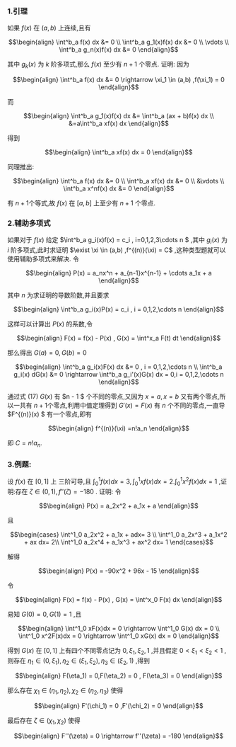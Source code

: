 ### 1.引理
如果 $f(x)$ 在 $(a,b)$ 上连续,且有

$$\begin{align}
    \int^b_a f(x) dx &= 0  \\
    \int^b_a g_1(x)f(x) dx &= 0 \\
    \vdots \\
    \int^b_a g_n(x)f(x) dx &= 0 
\end{align}$$

其中 $g_k(x)$ 为 $k$ 阶多项式,那么 $f(x)$ 至少有 $n + 1$ 个零点.
证明:
因为

$$\begin{align}
    \int^b_a f(x) dx &= 0  \rightarrow \xi_1 \in (a,b) ,f(\xi_1) = 0
\end{align}$$

而

$$\begin{align}
    \int^b_a g_1(x)f(x) dx &= \int^b_a (ax + b)f(x) dx \\
    &=a\int^b_a xf(x) dx 
\end{align}$$

得到

$$\begin{align}
    \int^b_a xf(x) dx = 0 
\end{align}$$

同理推出:

$$\begin{align}
    \int^b_a f(x) dx &= 0 \\
    \int^b_a xf(x) dx &= 0 \\
    &\vdots \\
    \int^b_a x^nf(x) dx &= 0
\end{align}$$

有 $n + 1$个等式,故 $f(x)$ 在 $[a,b]$ 上至少有 $n + 1$ 个零点.


### 2.辅助多项式
如果对于 $f(x)$ 给定 $\int^b_a g_i(x)f(x) = c_i , i=0,1,2,3\cdots n $ ,其中 $g_i(x)$ 为 $i$ 阶多项式,此时求证明 $\exist \xi \in (a,b) ,f^{(n)}(\xi) = C$ ,这种类型题就可以使用辅助多项式来解决.
令

$$\begin{align}
    P(x) = a_nx^n + a_{n-1}x^{n-1} + \cdots a_1x + a
\end{align}$$

其中 $n$ 为求证明的导数阶数,并且要求

$$\begin{align}
    \int^b_a g_i(x)P(x) = c_i , i = 0,1,2,\cdots n
\end{align}$$

这样可以计算出 $P(x)$ 的系数,令

$$\begin{align}
    F(x) = f(x) - P(x) , G(x) = \int^x_a F(t) dt
\end{align}$$

那么得出 $G(a) = 0 , G(b) = 0$

$$\begin{align}
    \int^b_a g_i(x)F(x) dx &= 0 , i = 0,1,2,\cdots n \\
    \int^b_a g_i(x) dG(x) &= 0 \rightarrow \int^b_a g_i'(x)G(x) dx = 0,i = 0,1,2,\cdots n
\end{align}$$

通过式 $(17)$ $G(x)$ 有 $n - 1 $ 个不同的零点,又因为 $x = a , x = b$ 又有两个零点,所以一共有 $n+1$个零点,利用中值定理得到 $G'(x) = F(x)$ 有 $n$ 个不同的零点,一直导 $F^{(n)}(x) $ 有一个零点,即有

$$\begin{align}
    f^{(n)}(\xi) =n!a_n
\end{align}$$

即 $C = n! a_n$.


### 3.例题:
设 $f(x)$ 在 $[0,1]$ 上 三阶可导,且 $\displaystyle\int^1_0 f(x) dx= 3 , \displaystyle \int^1_0 xf(x) dx= 2.\displaystyle\int^1_0 x^2 f(x) dx= 1$ ,证明:存在 $\zeta \in(0,1) , f''(\zeta) = -180$ .
证明:
令

$$\begin{align}
    P(x) = a_2x^2 + a_1x + a 
\end{align}$$

且

$$\begin{cases}
    \int^1_0 a_2x^2 + a_1x + adx= 3 \\
    \int^1_0 a_2x^3 + a_1x^2 + ax dx= 2\\
    \int^1_0 a_2x^4 + a_1x^3 + ax^2 dx= 1
\end{cases}$$

解得

$$\begin{align}
    P(x)  = -90x^2 + 96x - 15
\end{align}$$

令

$$\begin{align}
    F(x) = f(x) - P(x) , G(x) = \int^x_0 F(x) dx
\end{align}$$

易知 $G(0)=0,G(1) = 1$ ,且

$$\begin{align}
    \int^1_0 xF(x)dx = 0 \rightarrow \int^1_0 G(x) dx =  0 \\
    \int^1_0 x^2F(x)dx = 0 \rightarrow \int^1_0 xG(x) dx = 0
\end{align}$$

得到 $G(x)$ 在 $[0,1]$ 上有四个不同零点记为 $0,\xi_1,\xi_2,1$ ,并且假定 $0<\xi_1<\xi_2<1$ ,则存在 $\eta_1 \in(0,\xi_1) ,\eta_2 \in(\xi_1,\xi_2), \eta_3 \in(\xi_2,1)$ ,得到

$$\begin{align}
    F(\eta_1) = 0,F(\eta_2) = 0 , F(\eta_3) = 0
\end{align}$$

那么存在 $\chi_1 \in(\eta_1,\eta_2) ,\chi_2 \in (\eta_2,\eta_3)$ 使得

$$\begin{align}
    F'(\chi_1) = 0 ,F'(\chi_2) = 0
\end{align}$$

最后存在 $\zeta \in(\chi_1,\chi_2)$ 使得

$$\begin{align}
    F''(\zeta) = 0 \rightarrow f''(\zeta) = -180
\end{align}$$